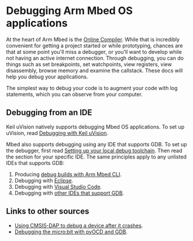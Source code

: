 # Debugging Arm Mbed OS applications

At the heart of Arm Mbed is the [Online Compiler](../build-tools/mbed-online-compiler.html). While that is incredibly convenient for getting a project started or while prototyping, chances are that at some point you'll miss a debugger, or you'll want to develop while not having an active internet connection. Through debugging, you can do things such as set breakpoints, set watchpoints, view registers, view disassembly, browse memory and examine the callstack. These docs will help you debug your applications.

The simplest way to debug your code is to augment your code with log statements, which you can observe from your computer.

## Debugging from an IDE

Keil uVision natively supports debugging Mbed OS applications. To set up uVision, read [Debugging with Keil uVision](../debug-test/keil-uvision.html).

Mbed also supports debugging using any IDE that supports GDB. To set up the debugger, first read [Setting up your local debug toolchain](setting-up-a-local-debug-toolchain.html). Then read the section for your specific IDE. The same principles apply to any unlisted IDEs that supports GDB:

1. Producing [debug builds with Arm Mbed CLI](debug-builds-cli.html).
1. Debugging with [Eclipse](../debug-test/third-party-tools.html).
1. Debugging with [Visual Studio Code](../debug-test/visual-studio-code.html).
1. Debugging with [other IDEs that support GDB](../debug-test/index.html).

## Links to other sources

- [Using CMSIS-DAP to debug a device after it crashes](https://os.mbed.com/blog/entry/Post-mortem-debugging-with-ARM-mbed/).
- [Debugging the micro:bit with pyOCD and GDB](../debug-test/debug-microbit.html).
